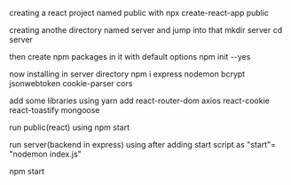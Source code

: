 creating a react project named public with
npx create-react-app public

creating anothe directory named server and jump into that
mkdir server
cd server

then create npm packages in it with default options
npm init --yes

now installing in server directory
npm i express nodemon bcrypt jsonwebtoken cookie-parser cors

add some libraries using 
yarn add react-router-dom axios react-cookie react-toastify mongoose

run public(react) using 
npm start

run server(backend in express) using after adding start script as "start"= "nodemon index.js"

npm start 